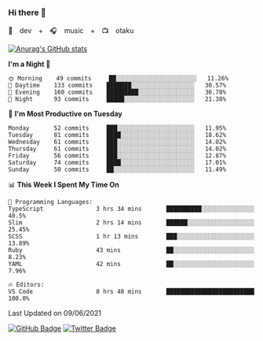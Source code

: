 ### Hi there 👋

🚀　dev　+　🎧　music　+　📺　otaku


[![Anurag's GitHub stats](https://github-readme-stats.vercel.app/api?username=koheitasaka&count_private=true&show_icons=true&theme=monokai)](https://github.com/koheitasaka/github-readme-stats)

<!--START_SECTION:waka-->
**I'm a Night 🦉** 

```text
🌞 Morning    49 commits     ██░░░░░░░░░░░░░░░░░░░░░░░   11.26% 
🌆 Daytime    133 commits    ███████░░░░░░░░░░░░░░░░░░   30.57% 
🌃 Evening    160 commits    █████████░░░░░░░░░░░░░░░░   36.78% 
🌙 Night      93 commits     █████░░░░░░░░░░░░░░░░░░░░   21.38%

```
📅 **I'm Most Productive on Tuesday** 

```text
Monday       52 commits     ███░░░░░░░░░░░░░░░░░░░░░░   11.95% 
Tuesday      81 commits     ████░░░░░░░░░░░░░░░░░░░░░   18.62% 
Wednesday    61 commits     ███░░░░░░░░░░░░░░░░░░░░░░   14.02% 
Thursday     61 commits     ███░░░░░░░░░░░░░░░░░░░░░░   14.02% 
Friday       56 commits     ███░░░░░░░░░░░░░░░░░░░░░░   12.87% 
Saturday     74 commits     ████░░░░░░░░░░░░░░░░░░░░░   17.01% 
Sunday       50 commits     ██░░░░░░░░░░░░░░░░░░░░░░░   11.49%

```


📊 **This Week I Spent My Time On** 

```text
💬 Programming Languages: 
TypeScript               3 hrs 34 mins       ██████████░░░░░░░░░░░░░░░   40.5% 
Slim                     2 hrs 14 mins       ██████░░░░░░░░░░░░░░░░░░░   25.45% 
SCSS                     1 hr 13 mins        ███░░░░░░░░░░░░░░░░░░░░░░   13.89% 
Ruby                     43 mins             ██░░░░░░░░░░░░░░░░░░░░░░░   8.23% 
YAML                     42 mins             ██░░░░░░░░░░░░░░░░░░░░░░░   7.96%

🔥 Editors: 
VS Code                  8 hrs 48 mins       █████████████████████████   100.0%

```


 Last Updated on 09/06/2021
<!--END_SECTION:waka-->

[![GitHub Badge](https://img.shields.io/badge/GitHub-100000?style=for-the-badge&logo=github&logoColor=white)](https://github.com/koheitasaka)
[![Twitter Badge](https://img.shields.io/badge/Twitter-1DA1F2?style=for-the-badge&logo=twitter&logoColor=white)](https://twitter.com/sleep_asleep_)
